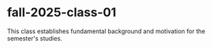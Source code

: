 # fall-2025-class-01
This class establishes fundamental background and motivation for the semester's studies.
